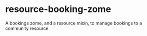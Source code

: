 # resource-booking-zome
A bookings zome, and a resource mixin, to manage bookings to a community resource
